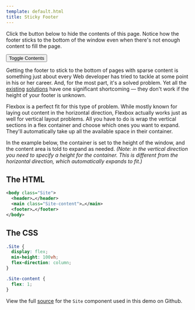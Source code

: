 ```yaml
---
template: default.html
title: Sticky Footer
---
```


<div class="Demo">

Click the button below to hide the contents of this page. Notice how the footer sticks to the bottom of the window even when there's not enough content to fill the page.

<button id="collapse-trigger" class="Button"><span class="icon-refresh u-spaceRS"></span> Toggle Contents</button>

</div>

<div id="collapsable-content">

Getting the footer to stick to the bottom of pages with sparse content is something just about every Web developer has tried to tackle at some point in his or her career. And, for the most part, it's a solved problem. Yet all the [existing](http://ryanfait.com/resources/footer-stick-to-bottom-of-page/) [solutions](http://ryanfait.com/resources/footer-stick-to-bottom-of-page/) have one significant shortcoming &mdash; they don't work if the height of your footer is unknown.

Flexbox is a perfect fit for this type of problem. While mostly known for laying out content in the horizontal direction, Flexbox actually works just as well for vertical layout problems. All you have to do is wrap the vertical sections in a flex container and choose which ones you want to expand. They'll automatically take up all the available space in their container.

In the example below, the container is set to the height of the window, and the content area is told to expand as needed. *(Note: in the vertical direction you need to specify a height for the container. This is different from the horizontal direction, which automatically expands to fit.)*

## The HTML

```xml
<body class="Site">
  <header>…</header>
  <main class="Site-content">…</main>
  <footer>…</footer>
</body>
```

## The CSS

```css
.Site {
  display: flex;
  min-height: 100vh;
  flex-direction: column;
}

.Site-content {
  flex: 1;
}
```

<div class="u-smaller">

View the full [source](https://github.com/philipwalton/solved-by-flexbox/blob/master/assets/css/components/site.css) for the `Site` component used in this demo on Github.

</div>

</div>

<script class="js-allow-before-footer">
  (function() {
    var collapseTrigger = document.getElementById("collapse-trigger");
    var collapseableContent = document.getElementById("collapsable-content");
    var isCollapsed = false;
    collapseTrigger.addEventListener("click", function() {
      if (isCollapsed) {
        collapseableContent.classList.remove("u-hidden");
      } else {
        collapseableContent.classList.add("u-hidden");
      }
      isCollapsed = !isCollapsed;
    }, false);
  }());
</script>
